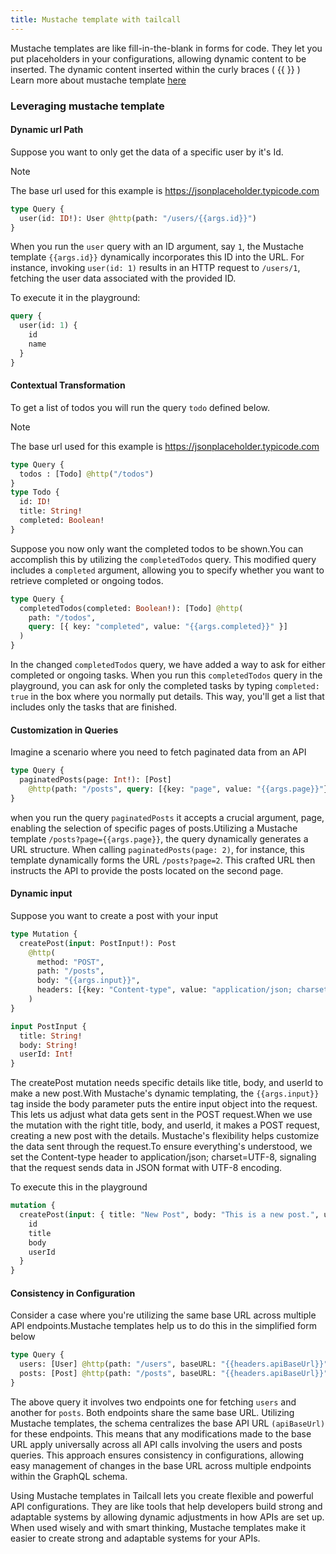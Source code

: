 ```yaml
---
title: Mustache template with tailcall
---
```

Mustache templates are like fill-in-the-blank in forms for code. They let you put placeholders in your configurations, allowing dynamic content to be inserted. The dynamic content inserted within the curly braces ( {{ }} )
Learn more about mustache template [here](https://mustache.github.io/)

### Leveraging mustache template
#### Dynamic url Path 
Suppose you want to only get the data of a specific user by it's Id.

> [!NOTE] 
> The base url used for this example is https://jsonplaceholder.typicode.com

```graphql 
type Query {
  user(id: ID!): User @http(path: "/users/{{args.id}}")
}
```

When you run the `user` query with an ID argument, say `1`, the Mustache template `{{args.id}}` dynamically incorporates this ID into the URL. For instance, invoking `user(id: 1)` results in an HTTP request to `/users/1`, fetching the user data associated with the provided ID.

To execute it in the playground:

```graphql
query {
  user(id: 1) {
    id
    name
  }
}
```

#### Contextual Transformation

To get a list of todos you will run the query `todo` defined below.

> [!NOTE] 
> The base url used for this example is https://jsonplaceholder.typicode.com

```graphql
type Query {
  todos : [Todo] @http("/todos")
}
type Todo {
  id: ID!
  title: String!
  completed: Boolean!
}
```

Suppose you now only want the completed todos to be shown.You can accomplish this by utilizing the `completedTodos` query. This modified query includes a `completed` argument, allowing you to specify whether you want to retrieve completed or ongoing todos.

```graphql
type Query {
  completedTodos(completed: Boolean!): [Todo] @http(
    path: "/todos",
    query: [{ key: "completed", value: "{{args.completed}}" }]
  )
}
```

In the changed `completedTodos` query, we have added a way to ask for either completed or ongoing tasks. When you run this `completedTodos` query in the playground, you can ask for only the completed tasks by typing `completed: true` in the box where you normally put details. This way, you'll get a list that includes only the tasks that are finished.

#### Customization in Queries

Imagine a scenario where you need to fetch paginated data from an API

```graphql
type Query {
  paginatedPosts(page: Int!): [Post]
    @http(path: "/posts", query: [{key: "page", value: "{{args.page}}"}])
}
```
 when you run the query `paginatedPosts` it accepts a crucial argument, page, enabling the selection of specific pages of posts.Utilizing a Mustache template `/posts?page={{args.page}}`, the query dynamically generates a URL structure. When calling `paginatedPosts(page: 2)`, for instance, this template dynamically forms the URL `/posts?page=2`. This crafted URL then instructs the API to provide the posts located on the second page.

#### Dynamic input

Suppose you want to create a post with your input

```graphql
type Mutation {
  createPost(input: PostInput!): Post
    @http(
      method: "POST",
      path: "/posts",
      body: "{{args.input}}",
      headers: [{key: "Content-type", value: "application/json; charset=UTF-8"}]
    )
}

input PostInput {
  title: String!
  body: String!
  userId: Int!
}
```

The createPost mutation needs specific details like title, body, and userId to make a new post.With Mustache's dynamic templating, the `{{args.input}}` tag inside the body parameter puts the entire input object into the request. This lets us adjust what data gets sent in the POST request.When we use the mutation with the right title, body, and userId, it makes a POST request, creating a new post with the details. Mustache's flexibility helps customize the data sent through the request.To ensure everything's understood, we set the Content-type header to application/json; charset=UTF-8, signaling that the request sends data in JSON format with UTF-8 encoding.

To execute this in the playground

```graphql
mutation {
  createPost(input: { title: "New Post", body: "This is a new post.", userId: 111 }) {
    id
    title
    body
    userId
  }
}
```

#### Consistency in Configuration

Consider a case where you're utilizing the same base URL across multiple API endpoints.Mustache templates help us to do this in the simplified form below

```graphql
type Query {
  users: [User] @http(path: "/users", baseURL: "{{headers.apiBaseUrl}}")
  posts: [Post] @http(path: "/posts", baseURL: "{{headers.apiBaseUrl}}")
}
```

The above query it involves two endpoints one for fetching `users` and another for `posts`. Both endpoints share the same base URL. Utilizing Mustache templates, the schema centralizes the base API URL `(apiBaseUrl)` for these endpoints. This means that any modifications made to the base URL apply universally across all API calls involving the users and posts queries. This approach ensures consistency in configurations, allowing easy management of changes in the base URL across multiple endpoints within the GraphQL schema.

Using Mustache templates in Tailcall lets you create flexible and powerful API configurations. They are like tools that help developers build strong and adaptable systems by allowing dynamic adjustments in how APIs are set up. When used wisely and with smart thinking, Mustache templates make it easier to create strong and adaptable systems for your APIs.